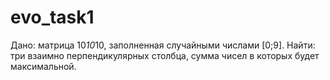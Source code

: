 # evo_task1

Дано: матрица 10*10*10, заполненная случайными числами [0;9]. Найти: три взаимно перпендикулярных столбца, сумма чисел в которых будет максимальной.
